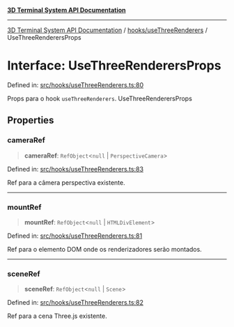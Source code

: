 [**3D Terminal System API Documentation**](../../../README.md)

***

[3D Terminal System API Documentation](../../../README.md) / [hooks/useThreeRenderers](../README.md) / UseThreeRenderersProps

# Interface: UseThreeRenderersProps

Defined in: [src/hooks/useThreeRenderers.ts:80](https://github.com/Dicommunitas/ThreeJS_Terminal_3D/blob/4466777f13a6776beed134cf281b05ece637d113/src/hooks/useThreeRenderers.ts#L80)

Props para o hook `useThreeRenderers`.
 UseThreeRenderersProps

## Properties

### cameraRef

> **cameraRef**: `RefObject`\<`null` \| `PerspectiveCamera`\>

Defined in: [src/hooks/useThreeRenderers.ts:83](https://github.com/Dicommunitas/ThreeJS_Terminal_3D/blob/4466777f13a6776beed134cf281b05ece637d113/src/hooks/useThreeRenderers.ts#L83)

Ref para a câmera perspectiva existente.

***

### mountRef

> **mountRef**: `RefObject`\<`null` \| `HTMLDivElement`\>

Defined in: [src/hooks/useThreeRenderers.ts:81](https://github.com/Dicommunitas/ThreeJS_Terminal_3D/blob/4466777f13a6776beed134cf281b05ece637d113/src/hooks/useThreeRenderers.ts#L81)

Ref para o elemento DOM onde os renderizadores serão montados.

***

### sceneRef

> **sceneRef**: `RefObject`\<`null` \| `Scene`\>

Defined in: [src/hooks/useThreeRenderers.ts:82](https://github.com/Dicommunitas/ThreeJS_Terminal_3D/blob/4466777f13a6776beed134cf281b05ece637d113/src/hooks/useThreeRenderers.ts#L82)

Ref para a cena Three.js existente.
